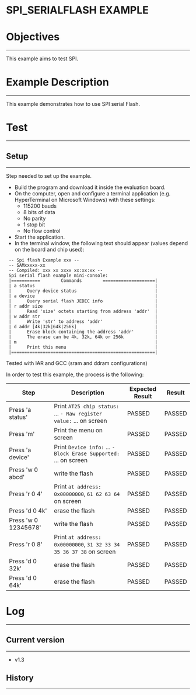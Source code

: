 SPI_SERIALFLASH EXAMPLE
============

# Objectives
------------
This example aims to test SPI.


# Example Description
---------------------
This example demonstrates how to use SPI serial Flash.


# Test
------

## Setup
--------
Step needed to set up the example.

* Build the program and download it inside the evaluation board.
* On the computer, open and configure a terminal application (e.g. HyperTerminal
 on Microsoft Windows) with these settings:
	- 115200 bauds
	- 8 bits of data
	- No parity
	- 1 stop bit
	- No flow control
* Start the application.
* In the terminal window, the following text should appear (values depend on the
 board and chip used):
```
 -- Spi flash Example xxx --
 -- SAMxxxxx-xx
 -- Compiled: xxx xx xxxx xx:xx:xx --
 Spi serial flash example mini-console:
 |===========        Commands        ====================|
 | a status                                              |
 |      Query device status                              |
 | a device                                              |
 |      Query serial flash JEDEC info                    |
 | r addr size                                           |
 |      Read 'size' octets starting from address 'addr'  |
 | w addr str                                            |
 |      Write 'str' to address 'addr'                    |
 | d addr [4k|32k|64k|256k]                              |
 |      Erase block containing the address 'addr'        |
 |      The erase can be 4k, 32k, 64k or 256k            |
 | m                                                     |
 |      Print this menu                                  |
 |=======================================================|
```

Tested with IAR and GCC (sram and ddram configurations)

In order to test this example, the process is the following:

Step | Description | Expected Result | Result
-----|-------------|-----------------|-------
Press 'a status' | Print `AT25 chip status:` ... `- Raw register value:` ... on screen | PASSED | PASSED
Press 'm' | Print the menu on screen | PASSED | PASSED
Press 'a device' | Print `Device info:` ... `- Block Erase Supported:` ... on screen | PASSED | PASSED
Press 'w 0 abcd' | write the flash | PASSED | PASSED
Press 'r 0 4' | Print `at address: 0x00000000`, `61 62 63 64` on screen | PASSED | PASSED
Press 'd 0 4k' | erase the flash | PASSED | PASSED
Press 'w 0 12345678' | write the flash | PASSED | PASSED
Press 'r 0 8' | Print `at address: 0x00000000`, `31 32 33 34 35 36 37 38` on screen | PASSED | PASSED
Press 'd 0 32k' | erase the flash | PASSED | PASSED
Press 'd 0 64k' | erase the flash | PASSED | PASSED


# Log
------

## Current version
--------
 - v1.3

## History
--------
